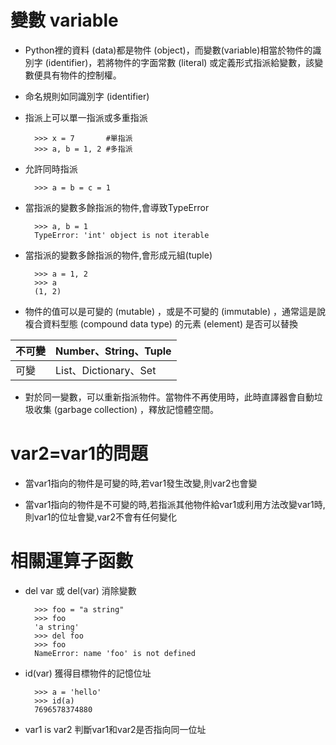 # 變數 variable
*  Python裡的資料 (data)都是物件 (object)，而變數(variable)相當於物件的識別字 (identifier)，若將物件的字面常數 (literal) 或定義形式指派給變數，該變數便具有物件的控制權。

* 命名規則如同識別字 (identifier)
	
* 指派上可以單一指派或多重指派

		>>> x = 7		#單指派
		>>> a, b = 1, 2	#多指派
	
* 允許同時指派

		>>> a = b = c = 1
		
* 當指派的變數多餘指派的物件,會導致TypeError

		>>> a, b = 1
		TypeError: 'int' object is not iterable

* 當指派的變數多餘指派的物件,會形成元組(tuple)

		>>> a = 1, 2
		>>> a
		(1, 2)

* 物件的值可以是可變的 (mutable) ，或是不可變的 (immutable) ，通常這是說複合資料型態 (compound data type) 的元素 (element) 是否可以替換
	
不可變	|Number、String、Tuple
----	|----
可變	|List、Dictionary、Set
	
* 對於同一變數，可以重新指派物件。當物件不再使用時，此時直譯器會自動垃圾收集 (garbage collection) ，釋放記憶體空間。

# var2=var1的問題
	
* 當var1指向的物件是可變的時,若var1發生改變,則var2也會變
		
* 當var1指向的物件是不可變的時,若指派其他物件給var1或利用方法改變var1時,則var1的位址會變,var2不會有任何變化
	
# 相關運算子函數
	
* del var 或 del(var)		消除變數
	
		>>> foo = "a string"
		>>> foo
		'a string'
		>>> del foo
		>>> foo
		NameError: name 'foo' is not defined

* id(var)					獲得目標物件的記憶位址

		>>> a = 'hello'
		>>> id(a)
		7696578374880

* var1 is var2				判斷var1和var2是否指向同一位址
	
	
	
	
	
	
	
	
	
	
	
	
	

